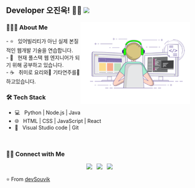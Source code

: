 <h2> Developer 오진욱! 👋🏻 <img src="https://github.com/souvikguria98/souvikguria98/blob/master/Hi.gif" width="25"></h2>
<img align="right" alt="GIF" src="https://raw.githubusercontent.com/devSouvik/devSouvik/master/gif3.gif" width="300"/>

<h3> 👨🏻‍💻 About Me </h3>
- ⭐️ &nbsp; 있어빌리티가 아닌 실제 본질적인 웹개발 기술을 연습합니다. <br/>
- 🔭 &nbsp; 현재 풀스택 웹 엔지니어가 되기 위해 공부하고 있습니다. <br/>
- ☕️ &nbsp; 취미로 요리와🍳 기타연주를🎸 하고있습니다. <br/>

<h3>🛠 Tech Stack</h3>

- 💻 &nbsp; Python | Node.js | Java  
- 🌐 &nbsp;  HTML | CSS | JavaScript | React
- 🔧 &nbsp; Visual Studio code | Git


<br>



<h3> 🤝🏻 Connect with Me </h3>

<p align="center">
&nbsp; <a href="https://www.instagram.com/ji_nook_oh/" target="_blank" rel="noopener noreferrer"><img src="https://img.icons8.com/plasticine/100/000000/instagram-new.png" width="50" /></a>  
&nbsp; <a href="https://www.linkedin.com/in/www.linkedin.com/in/ji-nook-oh" target="_blank" rel="noopener noreferrer"><img src="https://img.icons8.com/plasticine/100/000000/linkedin.png" width="50" /></a>
&nbsp; <a href="qnfdkf153@gmail.com" target="_blank" rel="noopener noreferrer"><img src="https://img.icons8.com/plasticine/100/000000/gmail.png"  width="50" /></a>
</p>

⭐️ From [devSouvik](https://github.com/devSouvik)
